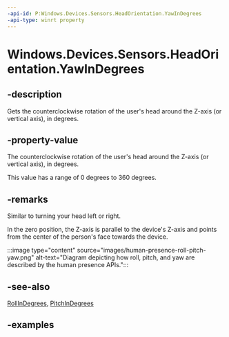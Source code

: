 ```yaml
---
-api-id: P:Windows.Devices.Sensors.HeadOrientation.YawInDegrees
-api-type: winrt property
---
```


# Windows.Devices.Sensors.HeadOrientation.YawInDegrees

<!--
public System.Nullable<double> YawInDegrees { get; }
-->

## -description

Gets the counterclockwise rotation of the user's head around the Z-axis (or vertical axis), in degrees.

## -property-value

The counterclockwise rotation of the user's head around the Z-axis (or vertical axis), in degrees.

This value has a range of 0 degrees to 360 degrees.

## -remarks

Similar to turning your head left or right.

In the zero position, the Z-axis is parallel to the device's Z-axis and points from the center of the person's face towards the device.

:::image type="content" source="images/human-presence-roll-pitch-yaw.png" alt-text="Diagram depicting how roll, pitch, and yaw are described by the human presence APIs.":::

## -see-also

[RollInDegrees](headorientation_rollindegrees.md), [PitchInDegrees](headorientation_pitchindegrees.md)

## -examples
